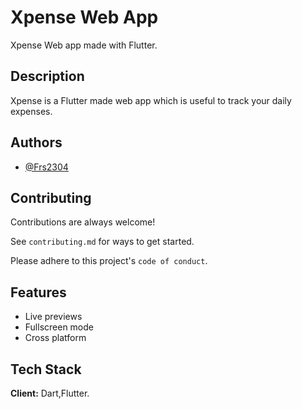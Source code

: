  # Xpense Web App

Xpense Web app made with Flutter.


## Description

Xpense is a Flutter made web app which is useful to track your daily expenses. 


## Authors

- [@Frs2304](https://www.github.com/Frs2304)


## Contributing

Contributions are always welcome!

See `contributing.md` for ways to get started.

Please adhere to this project's `code of conduct`.


## Features

- Live previews
- Fullscreen mode
- Cross platform


## Tech Stack

**Client:** Dart,Flutter.
